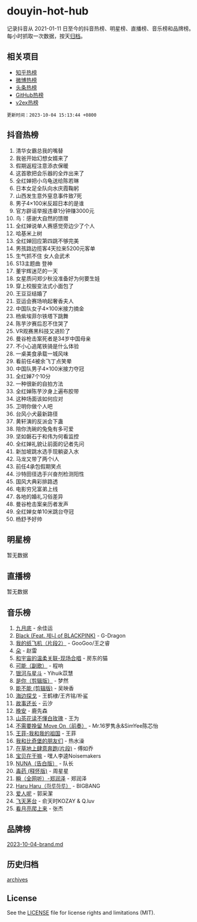 # douyin-hot-hub

记录抖音从 2021-01-11 日至今的抖音热榜、明星榜、直播榜、音乐榜和品牌榜。每小时抓取一次数据，按天[归档](archives)。

## 相关项目

- [知乎热榜](https://github.com/lonnyzhang423/zhihu-hot-hub)
- [微博热榜](https://github.com/lonnyzhang423/weibo-hot-hub)
- [头条热榜](https://github.com/lonnyzhang423/toutiao-hot-hub)
- [GitHub热榜](https://github.com/lonnyzhang423/github-hot-hub)
- [v2ex热榜](https://github.com/lonnyzhang423/v2ex-hot-hub)


`更新时间：2023-10-04 15:13:44 +0800`

## 抖音热榜

1. 清华女霸总我的嘴替
1. 我爸开始幻想女婿来了
1. 假期返程注意添衣保暖
1. 这首歌把会乐器的全炸出来了
1. 全红婵把小乌龟送给陈若琳
1. 日本女足全队向水庆霞鞠躬
1. 山西发生意外窒息事件致7死
1. 男子4×100米反超日本的是谁
1. 官方辟谣举报违章1分钟赚3000元
1. 鸟：感谢大自然的馈赠
1. 全红婵说单人赛感觉旁边少了个人
1. 哈基米上树
1. 全红婵回应第四跳不够完美
1. 男孩路边揽客4天拉来5200元客单
1. 生气抓不住 女人会武术
1. S13主题曲 登神
1. 董宇辉迷茫的一天
1. 女星质问郑少秋没准备好为何要生娃
1. 穿上校服变法式小面包了
1. 王豆豆结婚了
1. 亚运会赛场响起奢香夫人
1. 中国队女子4×100米接力摘金
1. 杨紫埃菲尔铁塔下跳舞
1. 陈芋汐赛后忍不住哭了
1. VR观赛黑科技又进阶了
1. 曼谷枪击案死者是34岁中国母亲
1. 不小心追尾铁骑是什么体验
1. 一桌美食承载一城风味
1. 看前任4被余飞丁点笑晕
1. 中国队男子4×100米接力夺冠
1. 全红婵7个10分
1. 一种很新的自拍方法
1. 全红婵陈芋汐身上遍布胶带
1. 这种场面该如何应对
1. 卫明你做个人吧
1. 台风小犬最新路径
1. 黄轩演的反派会下蛊
1. 陪你洗碗的兔兔有多可爱
1. 坚如磐石于和伟为何看监控
1. 全红婵礼貌让前面的记者先问
1. 新加坡跳水选手现躺姿入水
1. 马龙又带了两个i人
1. 前任4承包假期笑点
1. 沙特田径选手兴奋剂检测阳性
1. 国风大典彩排路透
1. 电影穷兄富弟上线
1. 各地的婚礼习俗差异
1. 曼谷枪击案亲历者发声
1. 全红婵女单10米跳台夺冠
1. 杨舒予好帅

## 明星榜

暂无数据

## 直播榜

暂无数据

## 音乐榜

1. [九月底](https://sf3-cdn-tos.douyinstatic.com/obj/tos-cn-ve-2774/oMfewG4PDTFhF8iz3OGQ7ABH5i6fCgnMaoCbzZ) - 余佳运
1. [Black (Feat. 제니 of BLACKPINK)](https://sf6-cdn-tos.douyinstatic.com/obj/tos-cn-ve-2774/2eb92e2debbe4fe0a552bc099aef7f28) - G-Dragon
1. [我的纸飞机（片段2）](https://sf3-cdn-tos.douyinstatic.com/obj/tos-cn-ve-2774/oM2ZrKcg2CD5AeRB2gkeXOFB1IxAGJdZPazYHf) - GooGoo/王之睿
1. [朵](https://sf6-cdn-tos.douyinstatic.com/obj/tos-cn-ve-2774/932f5bdfcd7c47b880525e92ab8a4999) - 赵雷
1. [和宇宙的温柔关联-现场合唱](https://sf6-cdn-tos.douyinstatic.com/obj/tos-cn-ve-2774/o0hONGDYQBgk0e5bqDeQOonVmncA6tC2nBwZLT) - 房东的猫
1. [可能（副歌）](https://sf3-cdn-tos.douyinstatic.com/obj/tos-cn-ve-2774/cde1731888894259b333569393c2fb51) - 程响
1. [银河与星斗](https://sf3-cdn-tos.douyinstatic.com/obj/tos-cn-ve-2774/3cc0bf5f0ef140f7b6743a631bcf3c58) - Yihuik苡慧
1. [是你（剪辑版）](https://sf3-cdn-tos.douyinstatic.com/obj/tos-cn-ve-2774/46019dae783c4c969944217fe1cfafc4) - 梦然
1. [能不能 (剪辑版)](https://sf6-cdn-tos.douyinstatic.com/obj/tos-cn-ve-2774/fc4a6c45b4a34277ba4088e1d7fdff98) - 吴映香
1. [海边探戈](https://sf3-cdn-tos.douyinstatic.com/obj/tos-cn-ve-2774/os9gE0VQCGqt6VQkZDyBBYvfSDY0QFe3vVmubn) - 王鹤棣/王齐铭/朴鲨
1. [故事还长](https://sf6-cdn-tos.douyinstatic.com/obj/tos-cn-ve-2774/30a26758c8594f0ab81ac675c33ee2c5) - 云汐
1. [晚安](https://sf3-cdn-tos.douyinstatic.com/obj/tos-cn-ve-2774/a724c5e224464218839820f4e4fd632f) - 鹿先森
1. [山茶花读不懂白玫瑰](https://sf6-cdn-tos.douyinstatic.com/obj/tos-cn-ve-2774/osfn8B7DktrRHEPJgPCfDbw7QDQEkwC16BxZg9) - 王为
1. [不需要挽留 Move On（前奏）](https://sf6-cdn-tos.douyinstatic.com/obj/tos-cn-ve-2774/ooCBhgCCkF4nExzQL9WZSUbitfA8IsDkgQIYhe) - Mr.16罗隽永&SimYee陈芯怡
1. [王菲-我和我的祖国](https://sf3-cdn-tos.douyinstatic.com/obj/tos-cn-ve-2774/3ef0f373017541e18566595c96123cab) - 王菲
1. [我和比奇堡的朋友们](https://sf6-cdn-tos.douyinstatic.com/obj/tos-cn-ve-2774/f0505db981ea4a6d91453a15924a82aa) - 热水澡
1. [在草地上肆意奔跑(片段)](https://sf6-cdn-tos.douyinstatic.com/obj/tos-cn-ve-2774/8831d494742f45dabdfa8adb8b817259) - 傅如乔
1. [宝贝在干嘛](https://sf3-cdn-tos.douyinstatic.com/obj/tos-cn-ve-2774/okW4hBCfJI5B2ZEgTCtikhMW7IafzNrBQIYkpJ) - 嘿人李逵Noisemakers
1. [NUNA（告白版）](https://sf6-cdn-tos.douyinstatic.com/obj/tos-cn-ve-2774/a65828cbd8ce41a78a430a58b49f4feb) - 队长
1. [毒药 (释怀版)](https://sf3-cdn-tos.douyinstatic.com/obj/tos-cn-ve-2774/oYILMEAzspdZBIzy4frJNB8ZHPHWAhiwowd4Ad) - 周星星
1. [瞬（全网听）-郑润泽](https://sf3-cdn-tos.douyinstatic.com/obj/tos-cn-ve-2774/o4Vb9eJZClCZTnRQYy0BRSeHGrDtrkrQgIBvQt) - 郑润泽
1. [Haru Haru（하루하루）](https://sf6-cdn-tos.douyinstatic.com/obj/tos-cn-ve-2774/940c04aa98154ee7bdbaaa2ad9f28aec) - BIGBANG
1. [爱人呢](https://sf6-cdn-tos.douyinstatic.com/obj/tos-cn-ve-2774/2041dc10f3c442f1992b439a00eaf2ba) - 郭采潔
1. [飞天茅台](https://sf6-cdn-tos.douyinstatic.com/obj/tos-cn-ve-2774/o4GhTV5kIuMWmC2Ai1WzNglssgBfQaqQCSLxUU) - 俞天时KOZAY & Q.luv
1. [看月亮爬上来](https://sf3-cdn-tos.douyinstatic.com/obj/tos-cn-ve-2774/356c324112764016b25295e535f2daf0) - 张杰

## 品牌榜

[2023-10-04-brand.md](archives/2023-10-04-brand.md)

## 历史归档

[archives](archives)

## License

See the [LICENSE](LICENSE) file for license rights and limitations (MIT).
